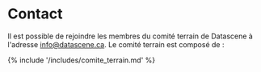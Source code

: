 # Contact

Il est possible de rejoindre les membres du comité terrain de Datascene à l'adresse [info@datascene.ca](mailto:info@datascene.ca). Le comité terrain est composé de :

{% include '/includes/comite_terrain.md' %}